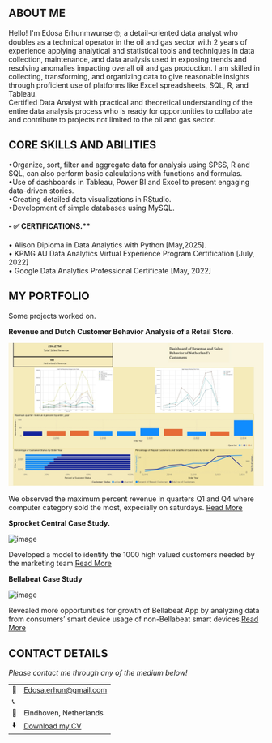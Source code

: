 <!--Section 1: Introduce your self-->
## ABOUT ME

Hello! I'm Edosa Erhunmwunse 🤓, a detail-oriented data analyst who doubles as a technical operator in the oil and gas sector with 2 years of experience applying analytical and statistical tools and techniques in data collection, maintenance, and data analysis used in exposing trends and resolving anomalies impacting overall oil and gas production. I am skilled in collecting, transforming, and organizing data to give reasonable insights through proficient use of platforms like Excel spreadsheets, SQL, R, and Tableau.<br>
Certified Data Analyst with practical and theoretical understanding of the entire data analysis process who is ready for opportunities to collaborate and contribute to projects not limited to the oil and gas sector.

<!--Mention your top/relevant skills here - core and soft skills-->
## CORE SKILLS AND ABILITIES
•Organize, sort, filter and aggregate data for analysis using SPSS, R and SQL, can also perform basic calculations with functions and formulas.<br>
•Use of dashboards in Tableau, Power BI and Excel to present engaging data-driven stories.<br>
•Creating detailed data visualizations in RStudio.<br>
•Development of simple databases using MySQL.<br>

#### - ✅ CERTIFICATIONS.**
•	Alison Diploma in Data Analytics with Python          [May,2025]. <br>
•	KPMG AU Data Analytics Virtual Experience Program Certification    [July, 2022] <br>
•	Google Data Analytics Professional Certificate               [May, 2022] <br>


<!--Section 2: List 3-4 key projects-->
## MY PORTFOLIO 

Some projects worked on.

**Revenue and Dutch Customer Behavior Analysis of a Retail Store.**

![image](222.jpg)

We observed the maximum percent revenue in quarters Q1 and Q4 where computer category sold the most, expecially on saturdays. [Read More](https://github.com/Eddclectic/revenue_dutch)


**Sprocket Central Case Study.**

![image](Screenshot_3.jpg)

Developed a model to identify the 1000 high valued customers needed by the marketing team.[Read More](https://sites.google.com/view/edosasportfolio/sprocket-central-data)

**Bellabeat Case Study**

![image](Screenshot_2.jpg)

Revealed more opportunities for growth of Bellabeat App by analyzing data from consumers’ smart device usage of non-Bellabeat smart devices.[Read More](https://www.kaggle.com/code/edosaerhunmwunse/bellabeat-case-study-r)


## CONTACT DETAILS

*Please contact me through any of the medium below!*
<table>
  <tbody>
    <tr>
      <td>📧</td>
      <td><a href="mailto:Edosa.erhun@gmail.com">Edosa.erhun@gmail.com</a></td>
    </tr>
    <tr>
      <td>📞</td>
      <td>  </td>
    </tr>
    <tr>
      <td>📍</td>
      <td>Eindhoven, Netherlands</td>
    </tr>
    <tr>
      <td>⬇️</td>
      <td><a href="https://docs.google.com/document/d/1KwITqL6OlOh6nKCzv6ci_wBFUKG1Jarx/edit?usp=drive_link&ouid=100274566812791371683&rtpof=true&sd=true">Download my CV</a></td>
    </tr>
   
    
  </tbody>
</table>
